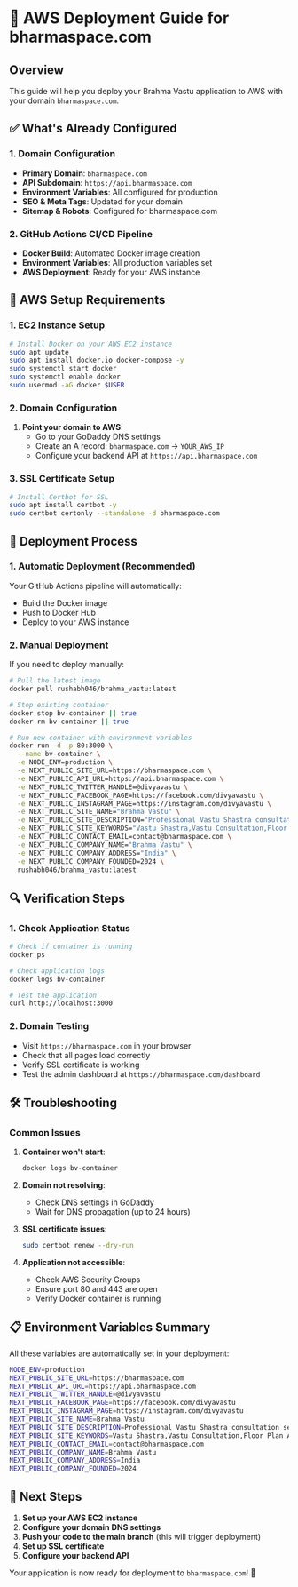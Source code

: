 # 🚀 AWS Deployment Guide for bharmaspace.com

## Overview
This guide will help you deploy your Brahma Vastu application to AWS with your domain `bharmaspace.com`.

## ✅ What's Already Configured

### 1. Domain Configuration
- **Primary Domain**: `bharmaspace.com`
- **API Subdomain**: `https://api.bharmaspace.com`
- **Environment Variables**: All configured for production
- **SEO & Meta Tags**: Updated for your domain
- **Sitemap & Robots**: Configured for bharmaspace.com

### 2. GitHub Actions CI/CD Pipeline
- **Docker Build**: Automated Docker image creation
- **Environment Variables**: All production variables set
- **AWS Deployment**: Ready for your AWS instance

## 🔧 AWS Setup Requirements

### 1. EC2 Instance Setup
```bash
# Install Docker on your AWS EC2 instance
sudo apt update
sudo apt install docker.io docker-compose -y
sudo systemctl start docker
sudo systemctl enable docker
sudo usermod -aG docker $USER
```

### 2. Domain Configuration
1. **Point your domain to AWS**:
   - Go to your GoDaddy DNS settings
   - Create an A record: `bharmaspace.com` → `YOUR_AWS_IP`
   - Configure your backend API at `https://api.bharmaspace.com`

### 3. SSL Certificate Setup
```bash
# Install Certbot for SSL
sudo apt install certbot -y
sudo certbot certonly --standalone -d bharmaspace.com
```

## 🚀 Deployment Process

### 1. Automatic Deployment (Recommended)
Your GitHub Actions pipeline will automatically:
- Build the Docker image
- Push to Docker Hub
- Deploy to your AWS instance

### 2. Manual Deployment
If you need to deploy manually:

```bash
# Pull the latest image
docker pull rushabh046/brahma_vastu:latest

# Stop existing container
docker stop bv-container || true
docker rm bv-container || true

# Run new container with environment variables
docker run -d -p 80:3000 \
  --name bv-container \
  -e NODE_ENV=production \
  -e NEXT_PUBLIC_SITE_URL=https://bharmaspace.com \
  -e NEXT_PUBLIC_API_URL=https://api.bharmaspace.com \
  -e NEXT_PUBLIC_TWITTER_HANDLE=@divyavastu \
  -e NEXT_PUBLIC_FACEBOOK_PAGE=https://facebook.com/divyavastu \
  -e NEXT_PUBLIC_INSTAGRAM_PAGE=https://instagram.com/divyavastu \
  -e NEXT_PUBLIC_SITE_NAME="Brahma Vastu" \
  -e NEXT_PUBLIC_SITE_DESCRIPTION="Professional Vastu Shastra consultation services. Get instant Vastu analysis of your floor plan, expert tips, remedies, and comprehensive guidance for your home and office." \
  -e NEXT_PUBLIC_SITE_KEYWORDS="Vastu Shastra,Vastu Consultation,Floor Plan Analysis,Home Vastu,Office Vastu,Vastu Expert,Vastu Tips,Vastu Remedies,Brahma Vastu,Vastu Analysis,Vastu Check,Vastu Services" \
  -e NEXT_PUBLIC_CONTACT_EMAIL=contact@bharmaspace.com \
  -e NEXT_PUBLIC_COMPANY_NAME="Brahma Vastu" \
  -e NEXT_PUBLIC_COMPANY_ADDRESS="India" \
  -e NEXT_PUBLIC_COMPANY_FOUNDED=2024 \
  rushabh046/brahma_vastu:latest
```

## 🔍 Verification Steps

### 1. Check Application Status
```bash
# Check if container is running
docker ps

# Check application logs
docker logs bv-container

# Test the application
curl http://localhost:3000
```

### 2. Domain Testing
- Visit `https://bharmaspace.com` in your browser
- Check that all pages load correctly
- Verify SSL certificate is working
- Test the admin dashboard at `https://bharmaspace.com/dashboard`

## 🛠️ Troubleshooting

### Common Issues

1. **Container won't start**:
   ```bash
   docker logs bv-container
   ```

2. **Domain not resolving**:
   - Check DNS settings in GoDaddy
   - Wait for DNS propagation (up to 24 hours)

3. **SSL certificate issues**:
   ```bash
   sudo certbot renew --dry-run
   ```

4. **Application not accessible**:
   - Check AWS Security Groups
   - Ensure port 80 and 443 are open
   - Verify Docker container is running

## 📋 Environment Variables Summary

All these variables are automatically set in your deployment:

```bash
NODE_ENV=production
NEXT_PUBLIC_SITE_URL=https://bharmaspace.com
NEXT_PUBLIC_API_URL=https://api.bharmaspace.com
NEXT_PUBLIC_TWITTER_HANDLE=@divyavastu
NEXT_PUBLIC_FACEBOOK_PAGE=https://facebook.com/divyavastu
NEXT_PUBLIC_INSTAGRAM_PAGE=https://instagram.com/divyavastu
NEXT_PUBLIC_SITE_NAME=Brahma Vastu
NEXT_PUBLIC_SITE_DESCRIPTION=Professional Vastu Shastra consultation services...
NEXT_PUBLIC_SITE_KEYWORDS=Vastu Shastra,Vastu Consultation,Floor Plan Analysis...
NEXT_PUBLIC_CONTACT_EMAIL=contact@bharmaspace.com
NEXT_PUBLIC_COMPANY_NAME=Brahma Vastu
NEXT_PUBLIC_COMPANY_ADDRESS=India
NEXT_PUBLIC_COMPANY_FOUNDED=2024
```

## 🎯 Next Steps

1. **Set up your AWS EC2 instance**
2. **Configure your domain DNS settings**
3. **Push your code to the main branch** (this will trigger deployment)
4. **Set up SSL certificate**
5. **Configure your backend API**

Your application is now ready for deployment to `bharmaspace.com`! 🚀

